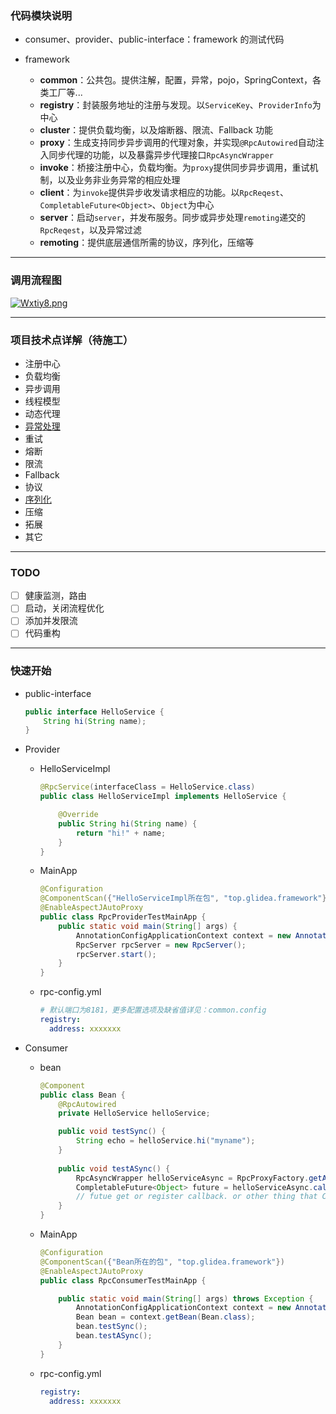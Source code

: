 ### 代码模块说明

* consumer、provider、public-interface：framework 的测试代码

* framework

  * **common**：公共包。提供注解，配置，异常，pojo，SpringContext，各类工厂等...
  * **registry**：封装服务地址的注册与发现。以`ServiceKey`、`ProviderInfo`为中心
  * **cluster**：提供负载均衡，以及熔断器、限流、Fallback 功能
  * **proxy**：生成支持同步异步调用的代理对象，并实现`@RpcAutowired`自动注入同步代理的功能，以及暴露异步代理接口`RpcAsyncWrapper`
  * **invoke**：桥接注册中心，负载均衡。为`proxy`提供同步异步调用，重试机制，以及业务非业务异常的相应处理
  * **client**：为`invoke`提供异步收发请求相应的功能。以`RpcReqest`、`CompletableFuture<Object>`、`Object`为中心
  * **server**：启动`server`，并发布服务。同步或异步处理`remoting`递交的`RpcReqest`，以及异常过滤
  * **remoting**：提供底层通信所需的协议，序列化，压缩等

---

### 调用流程图

[![Wxtiy8.png](https://z3.ax1x.com/2021/08/01/Wxtiy8.png)](https://imgtu.com/i/Wxtiy8)

---

### 项目技术点详解（待施工）

* 注册中心
* 负载均衡
* 异步调用
* 线程模型
* 动态代理
* [异常处理](/docs/异常处理.md)
* 重试
* 熔断
* 限流
* Fallback
* 协议
* [序列化](/docs/序列化.md)
* 压缩
* 拓展
* 其它

----

### TODO

- [ ] 健康监测，路由
- [ ] 启动，关闭流程优化
- [ ] 添加并发限流
- [ ] 代码重构

---

### 快速开始


* public-interface

  ```java
  public interface HelloService {
      String hi(String name);
  }
  ```

* Provider

  * HelloServiceImpl

    ```java
    @RpcService(interfaceClass = HelloService.class)
    public class HelloServiceImpl implements HelloService {
    
        @Override
        public String hi(String name) {
            return "hi!" + name;
        }
    }
    ```

  * MainApp

    ```java
    @Configuration
    @ComponentScan({"HelloServiceImpl所在包", "top.glidea.framework"})
    @EnableAspectJAutoProxy
    public class RpcProviderTestMainApp {
        public static void main(String[] args) {
            AnnotationConfigApplicationContext context = new AnnotationConfigApplicationContext(RpcProviderTestMainApp.class);
            RpcServer rpcServer = new RpcServer();
            rpcServer.start();
        }
    }
    ```

  * rpc-config.yml

    ```yaml
    # 默认端口为8181，更多配置选项及缺省值详见：common.config
    registry:
      address: xxxxxxx
    ```

* Consumer

  * bean

    ```java
    @Component
    public class Bean {
        @RpcAutowired
        private HelloService helloService;
    
        public void testSync() {
            String echo = helloService.hi("myname");
        }
      
        public void testASync() {
            RpcAsyncWrapper helloServiceAsync = RpcProxyFactory.getAsync(new ServiceKey(HelloService.class.getName()));
            CompletableFuture<Object> future = helloServiceAsync.call("hi", "myname");
          	// futue get or register callback. or other thing that CompletableFuture can do
        }
    }
    ```

  * MainApp

    ```java
    @Configuration
    @ComponentScan({"Bean所在的包", "top.glidea.framework"})
    @EnableAspectJAutoProxy
    public class RpcConsumerTestMainApp {
    
        public static void main(String[] args) throws Exception {
            AnnotationConfigApplicationContext context = new AnnotationConfigApplicationContext(RpcConsumerTestMainApp.class);
            Bean bean = context.getBean(Bean.class);
            bean.testSync();
            bean.testASync();
        }
    }
    ```

  * rpc-config.yml

    ```yaml
    registry:
      address: xxxxxxx
    ```
